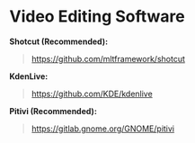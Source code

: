 # **Video Editing Software**

**Shotcut (Recommended):**
>https://github.com/mltframework/shotcut

**KdenLive:**
>https://github.com/KDE/kdenlive

**Pitivi (Recommended):** 
>https://gitlab.gnome.org/GNOME/pitivi
